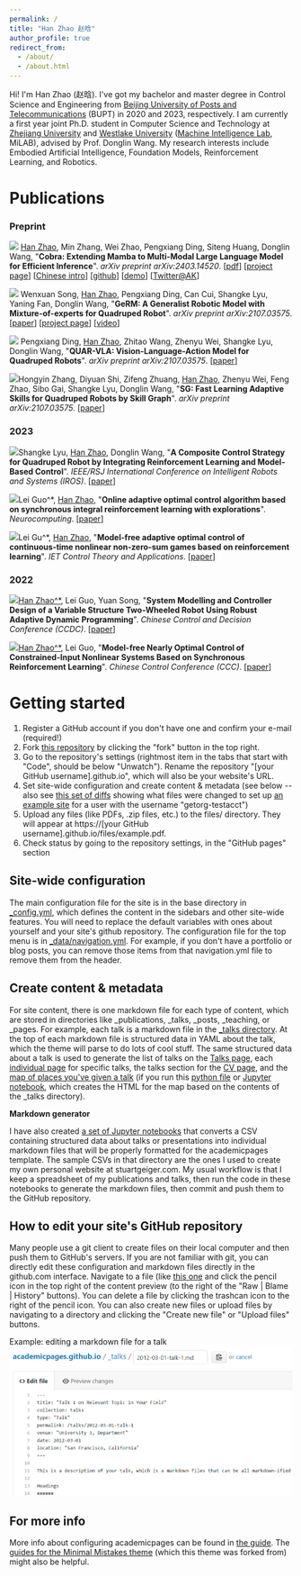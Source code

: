 ```yaml
---
permalink: /
title: "Han Zhao 赵晗"
author_profile: true
redirect_from: 
  - /about/
  - /about.html
---
```


Hi! I'm Han Zhao (赵晗). I've got my bachelor and master degree in Control Science and Engineering from <a href="https://www.bupt.edu.cn/">Beijing University of Posts and Telecommunications</a> (BUPT) in 2020 and 2023, respectively. I am currently a first year joint Ph.D. student in Computer Science and Technology at <a href="https://www.zju.edu.cn/">Zhejiang University</a> and <a href="https://www.westlake.edu.cn/">Westlake University</a> (<a href="https://milab.westlake.edu.cn/">Machine Intelligence Lab</a>, MiLAB), advised by Prof. Donglin Wang. My research interests include Embodied Artificial Intelligence, Foundation Models, Reinforcement Learning, and Robotics.

Publications
======
### Preprint

<a href="https://arxiv.org/abs/2403.14520" target="_blank"><img src="https://img.shields.io/badge/arXiv-2403.14520-B31B1B?style=for-the-badge"></a> <u>Han Zhao</u>, Min Zhang, Wei Zhao, Pengxiang Ding, Siteng Huang, Donglin Wang, &quot;**Cobra: Extending Mamba to Multi-Modal Large Language Model for Efficient Inference**&quot;. *arXiv preprint arXiv:2403.14520*. [[pdf](https://arxiv.org/pdf/2403.14520.pdf)] [[project page](https://sites.google.com/view/cobravlm)] [[Chinese intro](https://zhuanlan.zhihu.com/p/688544752)] [[github](https://github.com/h-zhao1997/cobra)] [[demo](https://huggingface.co/spaces/han1997/cobra)] [[Twitter@AK](https://twitter.com/_akhaliq/status/1771033002748837953?t=6S4PVZXg6GcXqi_-PFzipw&s=19)]

<a href="https://arxiv.org/abs/2403.13358" target="_blank"><img src="https://img.shields.io/badge/arXiv-2403.13358-B31B1B?style=for-the-badge"></a> Wenxuan Song, <u>Han Zhao</u>, Pengxiang Ding, Can Cui, Shangke Lyu, Yaning Fan, Donglin Wang, &quot;**GeRM: A Generalist Robotic Model with Mixture-of-experts for Quadruped Robot**&quot;. *arXiv preprint arXiv:2107.03575*. [[paper](https://arxiv.org/abs/2403.13358)] [[project page](https://songwxuan.github.io/GeRM/)] [[video](https://www.youtube.com/watch?v=tjgIxsXW0JU)]

<a href="https://arxiv.org/abs/2312.14457" target="_blank"><img src="https://img.shields.io/badge/arXiv-2312.14457-B31B1B?style=for-the-badge"></a> Pengxiang Ding, <u>Han Zhao</u>, Zhitao Wang, Zhenyu Wei, Shangke Lyu, Donglin Wang, &quot;**QUAR-VLA: Vision-Language-Action Model for Quadruped Robots**&quot;. *arXiv preprint arXiv:2107.03575*. [[paper](https://arxiv.org/abs/2312.14457)]

<a href="https://arxiv.org/abs/2311.06015" target="_blank"><img src="https://img.shields.io/badge/arXiv-2311.06015-B31B1B?style=for-the-badge"></a>Hongyin Zhang, Diyuan Shi, Zifeng Zhuang, <u>Han Zhao</u>, Zhenyu Wei, Feng Zhao, Sibo Gai, Shangke Lyu, Donglin Wang, &quot;**SG: Fast Learning Adaptive Skills for Quadruped Robots by Skill Graph**&quot;. *arXiv preprint arXiv:2107.03575*. [[paper](https://arxiv.org/abs/2311.06015)]

### 2023
<a href="https://ieeexplore.ieee.org/document/10341908/" target="_blank"><img src="https://img.shields.io/badge/IROS-2023-B31B1B?style=for-the-badge"></a>Shangke Lyu, <u>Han Zhao</u>, Donglin Wang, &quot;**A Composite Control Strategy for Quadruped Robot by Integrating Reinforcement Learning and Model-Based Control**&quot;. *IEEE/RSJ International Conference on Intelligent Robots and Systems (IROS)*. [[paper](https://ieeexplore.ieee.org/document/10341908/)]

<a href="https://www.sciencedirect.com/science/article/abs/pii/S092523122201431X/" target="_blank"><img src="https://img.shields.io/badge/Neuro-2023-B31B1B?style=for-the-badge"></a>Lei Guo^*, <u>Han Zhao</u>, &quot;**Online adaptive optimal control algorithm based on synchronous integral reinforcement learning with explorations**&quot;. *Neurocomputing*. [[paper](https://www.sciencedirect.com/science/article/abs/pii/S092523122201431X/)]

<a href="https://ietresearch.onlinelibrary.wiley.com/doi/full/10.1049/cth2.12376/" target="_blank"><img src="https://img.shields.io/badge/IET-2023.06015-B31B1B?style=for-the-badge"></a>Lei Gu^*, <u>Han Zhao</u>, &quot;**Model‐free adaptive optimal control of continuous‐time nonlinear non‐zero‐sum games based on reinforcement learning**&quot;. *IET Control Theory and Applications*. [[paper](https://ietresearch.onlinelibrary.wiley.com/doi/full/10.1049/cth2.12376/)]

### 2022
<a href="https://ieeexplore.ieee.org/document/10033602/" target="_blank"><img src="https://img.shields.io/badge/CCDC-2022-B31B1B?style=for-the-badge"></a><u>Han Zhao^*</u>, Lei Guo, Yuan Song, &quot;**System Modelling and Controller Design of a Variable Structure Two-Wheeled Robot Using Robust Adaptive Dynamic Programming**&quot;. *Chinese Control and Decision Conference (CCDC)*. [[paper](https://ieeexplore.ieee.org/document/10033602)]

<a href="https://ieeexplore.ieee.org/document/9902515/" target="_blank"><img src="https://img.shields.io/badge/CCC-2022-B31B1B?style=for-the-badge"></a><u>Han Zhao^*</u>, Lei Guo, &quot;**Model-free Nearly Optimal Control of Constrained-Input Nonlinear Systems Based on Synchronous Reinforcement Learning**&quot;. *Chinese Control Conference (CCC)*. [[paper](https://ieeexplore.ieee.org/document/9902515/)]



Getting started
======
1. Register a GitHub account if you don't have one and confirm your e-mail (required!)
1. Fork [this repository](https://github.com/academicpages/academicpages.github.io) by clicking the "fork" button in the top right. 
1. Go to the repository's settings (rightmost item in the tabs that start with "Code", should be below "Unwatch"). Rename the repository "[your GitHub username].github.io", which will also be your website's URL.
1. Set site-wide configuration and create content & metadata (see below -- also see [this set of diffs](http://archive.is/3TPas) showing what files were changed to set up [an example site](https://getorg-testacct.github.io) for a user with the username "getorg-testacct")
1. Upload any files (like PDFs, .zip files, etc.) to the files/ directory. They will appear at https://[your GitHub username].github.io/files/example.pdf.  
1. Check status by going to the repository settings, in the "GitHub pages" section

Site-wide configuration
------
The main configuration file for the site is in the base directory in [_config.yml](https://github.com/academicpages/academicpages.github.io/blob/master/_config.yml), which defines the content in the sidebars and other site-wide features. You will need to replace the default variables with ones about yourself and your site's github repository. The configuration file for the top menu is in [_data/navigation.yml](https://github.com/academicpages/academicpages.github.io/blob/master/_data/navigation.yml). For example, if you don't have a portfolio or blog posts, you can remove those items from that navigation.yml file to remove them from the header. 

Create content & metadata
------
For site content, there is one markdown file for each type of content, which are stored in directories like _publications, _talks, _posts, _teaching, or _pages. For example, each talk is a markdown file in the [_talks directory](https://github.com/academicpages/academicpages.github.io/tree/master/_talks). At the top of each markdown file is structured data in YAML about the talk, which the theme will parse to do lots of cool stuff. The same structured data about a talk is used to generate the list of talks on the [Talks page](https://academicpages.github.io/talks), each [individual page](https://academicpages.github.io/talks/2012-03-01-talk-1) for specific talks, the talks section for the [CV page](https://academicpages.github.io/cv), and the [map of places you've given a talk](https://academicpages.github.io/talkmap.html) (if you run this [python file](https://github.com/academicpages/academicpages.github.io/blob/master/talkmap.py) or [Jupyter notebook](https://github.com/academicpages/academicpages.github.io/blob/master/talkmap.ipynb), which creates the HTML for the map based on the contents of the _talks directory).

**Markdown generator**

I have also created [a set of Jupyter notebooks](https://github.com/academicpages/academicpages.github.io/tree/master/markdown_generator
) that converts a CSV containing structured data about talks or presentations into individual markdown files that will be properly formatted for the academicpages template. The sample CSVs in that directory are the ones I used to create my own personal website at stuartgeiger.com. My usual workflow is that I keep a spreadsheet of my publications and talks, then run the code in these notebooks to generate the markdown files, then commit and push them to the GitHub repository.

How to edit your site's GitHub repository
------
Many people use a git client to create files on their local computer and then push them to GitHub's servers. If you are not familiar with git, you can directly edit these configuration and markdown files directly in the github.com interface. Navigate to a file (like [this one](https://github.com/academicpages/academicpages.github.io/blob/master/_talks/2012-03-01-talk-1.md) and click the pencil icon in the top right of the content preview (to the right of the "Raw | Blame | History" buttons). You can delete a file by clicking the trashcan icon to the right of the pencil icon. You can also create new files or upload files by navigating to a directory and clicking the "Create new file" or "Upload files" buttons. 

Example: editing a markdown file for a talk
![Editing a markdown file for a talk](/images/editing-talk.png)

For more info
------
More info about configuring academicpages can be found in [the guide](https://academicpages.github.io/markdown/). The [guides for the Minimal Mistakes theme](https://mmistakes.github.io/minimal-mistakes/docs/configuration/) (which this theme was forked from) might also be helpful.
